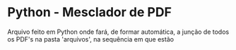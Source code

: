 # Python - Mesclador de PDF
 Arquivo feito em Python onde fará, de formar automática, a junção de todos os PDF's na pasta 'arquivos', na sequência em que estão
